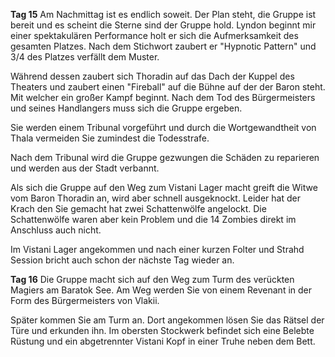 **Tag 15**
Am Nachmittag ist es endlich soweit. Der Plan steht, die Gruppe ist bereit und es scheint die Sterne sind der Gruppe hold. Lyndon beginnt mir einer spektakulären Performance holt er sich die Aufmerksamkeit des gesamten Platzes. Nach dem Stichwort zaubert er "Hypnotic Pattern" und 3/4 des Platzes verfällt dem Muster.

Während dessen zaubert sich Thoradin auf das Dach der Kuppel des Theaters und zaubert einen "Fireball" auf die Bühne auf der der Baron steht. Mit welcher ein großer Kampf beginnt. Nach dem Tod des Bürgermeisters und seines Handlangers muss sich die Gruppe ergeben. 

Sie werden einem Tribunal vorgeführt und durch die Wortgewandtheit von Thala vermeiden Sie zumindest die Todesstrafe.

Nach dem Tribunal wird die Gruppe gezwungen die Schäden zu reparieren und werden aus der Stadt verbannt.

Als sich die Gruppe auf den Weg zum Vistani Lager macht greift die Witwe vom Baron Thoradin an, wird aber schnell ausgeknockt. Leider hat der Krach den Sie gemacht hat zwei Schattenwölfe angelockt. Die Schattenwölfe waren aber kein Problem und die 14 Zombies direkt im Anschluss auch nicht.

Im Vistani Lager angekommen und nach einer kurzen Folter und Strahd Session bricht auch schon der nächste Tag wieder an.

**Tag 16**
Die Gruppe macht sich auf den Weg zum Turm des verückten Magiers am Baratok See. Am Weg werden Sie von einem Revenant in der Form des Bürgermeisters von Vlakii.

Später kommen Sie am Turm an. Dort angekommen lösen Sie das Rätsel der Türe und erkunden ihn. Im obersten Stockwerk befindet sich eine Belebte Rüstung und ein abgetrennter Vistani Kopf in einer Truhe neben dem Bett.

